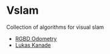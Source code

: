 # Vslam

Collection of algorithms for visual slam


* [RGBD Odometry](src/odometry/README.md)
* [Lukas Kanade](src/lukas_kanade/README.md)
  


